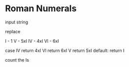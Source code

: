 # Roman Numerals

input string

replace

I - 1
V - 5xI
IV - 4xI
VI - 6xI

case
IV
return 4xI
VI
return 6xI
V
return 5xI
default:
return I

count the Is
